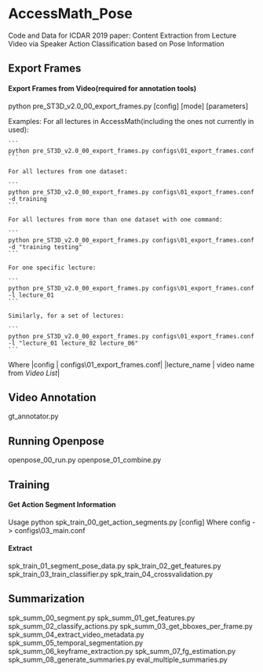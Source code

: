 # AccessMath_Pose
Code and Data for ICDAR 2019 paper: Content Extraction from Lecture Video via Speaker Action Classification based on Pose Information

Export Frames
------
#### Export Frames from Video(required for annotation tools)
  python pre_ST3D_v2.0_00_export_frames.py [config] [mode] [parameters]
  
  
  Examples:
    For all lectures in AccessMath(including the ones not currently in used):
    
    ```
    python pre_ST3D_v2.0_00_export_frames.py configs\01_export_frames.conf
    ```
    
    For all lectures from one dataset: 
    
    ```
    python pre_ST3D_v2.0_00_export_frames.py configs\01_export_frames.conf -d training
    ```
    
    For all lectures from more than one dataset with one command:
    
    ```
    python pre_ST3D_v2.0_00_export_frames.py configs\01_export_frames.conf -d "training testing"
    ```
    
    For one specific lecture:
    
    ```
    python pre_ST3D_v2.0_00_export_frames.py configs\01_export_frames.conf -l lecture_01
    ```
    
    Similarly, for a set of lectures:
    
    ```
    python pre_ST3D_v2.0_00_export_frames.py configs\01_export_frames.conf -l "lecture_01 lecture_02 lecture_06"
    ```
    
       
  Where
    |config | configs\01_export_frames.conf|
    |lecture_name | video name from *Video List*|
  
Video Annotation
------
gt_annotator.py

Running Openpose 
------

openpose_00_run.py
openpose_01_combine.py

Training
------
#### Get Action Segment Information
  Usage
    python spk_train_00_get_action_segments.py [config]
  Where
    config - > configs\03_main.conf
    
#### Extract
  
spk_train_01_segment_pose_data.py
spk_train_02_get_features.py
spk_train_03_train_classifier.py
spk_train_04_crossvalidation.py

Summarization
------
spk_summ_00_segment.py
spk_summ_01_get_features.py
spk_summ_02_classify_actions.py
spk_summ_03_get_bboxes_per_frame.py
spk_summ_04_extract_video_metadata.py
spk_summ_05_temporal_segmentation.py
spk_summ_06_keyframe_extraction.py
spk_summ_07_fg_estimation.py
spk_summ_08_generate_summaries.py
eval_multiple_summaries.py
